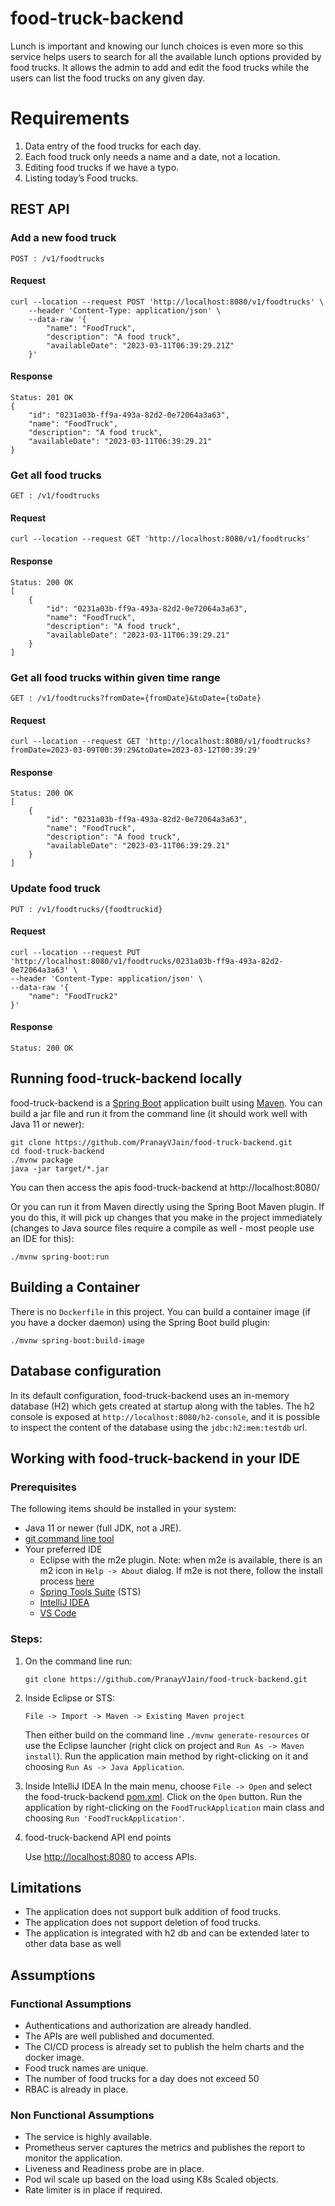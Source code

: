 # food-truck-backend
Lunch is important and knowing our lunch choices is even more so this service helps users to search
for all the available lunch options provided by food trucks. It allows the admin to add and edit the
 food trucks while the users can list the food trucks on any given day. 

# Requirements
1. Data entry of the food trucks for each day.
2. Each food truck only needs a name and a date, not a location.
3. Editing food trucks if we have a typo.
4. Listing today’s Food trucks.

## REST API

### Add a new food truck
    POST : /v1/foodtrucks
#### Request
    curl --location --request POST 'http://localhost:8080/v1/foodtrucks' \
        --header 'Content-Type: application/json' \
        --data-raw '{
            "name": "FoodTruck",
            "description": "A food truck",
            "availableDate": "2023-03-11T06:39:29.21Z"
        }'
#### Response
    Status: 201 OK
    {
        "id": "0231a03b-ff9a-493a-82d2-0e72064a3a63",
        "name": "FoodTruck",
        "description": "A food truck",
        "availableDate": "2023-03-11T06:39:29.21"
    }

### Get all food trucks
    GET : /v1/foodtrucks
#### Request
    curl --location --request GET 'http://localhost:8080/v1/foodtrucks'
#### Response
    Status: 200 OK
    [
        {
            "id": "0231a03b-ff9a-493a-82d2-0e72064a3a63",
            "name": "FoodTruck",
            "description": "A food truck",
            "availableDate": "2023-03-11T06:39:29.21"
        }
    ]

### Get all food trucks within given time range
    GET : /v1/foodtrucks?fromDate={fromDate}&toDate={toDate}
#### Request
    curl --location --request GET 'http://localhost:8080/v1/foodtrucks?fromDate=2023-03-09T00:39:29&toDate=2023-03-12T00:39:29'
#### Response
    Status: 200 OK
    [
        {
            "id": "0231a03b-ff9a-493a-82d2-0e72064a3a63",
            "name": "FoodTruck",
            "description": "A food truck",
            "availableDate": "2023-03-11T06:39:29.21"
        }
    ] 

### Update food truck
    PUT : /v1/foodtrucks/{foodtruckid}
#### Request
    curl --location --request PUT 'http://localhost:8080/v1/foodtrucks/0231a03b-ff9a-493a-82d2-0e72064a3a63' \
    --header 'Content-Type: application/json' \
    --data-raw '{
        "name": "FoodTruck2"
    }'
#### Response
    Status: 200 OK


## Running food-truck-backend locally
food-truck-backend is a [Spring Boot](https://spring.io/guides/gs/spring-boot) application built 
using [Maven](https://spring.io/guides/gs/maven/). You can build a jar file and run it from the 
command line (it should work well with Java 11 or newer):

```
git clone https://github.com/PranayVJain/food-truck-backend.git
cd food-truck-backend
./mvnw package
java -jar target/*.jar
```

You can then access the apis food-truck-backend at http://localhost:8080/

Or you can run it from Maven directly using the Spring Boot Maven plugin. If you do this, it will 
pick up changes that you make in the project immediately (changes to Java source files require a 
compile as well - most people use an IDE for this):

```
./mvnw spring-boot:run
```

## Building a Container

There is no `Dockerfile` in this project. You can build a container image (if you have a docker 
daemon) using the Spring Boot build plugin:

```
./mvnw spring-boot:build-image
```

## Database configuration

In its default configuration, food-truck-backend uses an in-memory database (H2) which
gets created at startup along with the tables. The h2 console is exposed at `http://localhost:8080/h2-console`,
and it is possible to inspect the content of the database using the `jdbc:h2:mem:testdb` url.

## Working with food-truck-backend in your IDE

### Prerequisites
The following items should be installed in your system:
* Java 11 or newer (full JDK, not a JRE).
* [git command line tool](https://help.github.com/articles/set-up-git)
* Your preferred IDE 
  * Eclipse with the m2e plugin. Note: when m2e is available, there is an m2 icon in `Help -> About` dialog. If m2e is
  not there, follow the install process [here](https://www.eclipse.org/m2e/)
  * [Spring Tools Suite](https://spring.io/tools) (STS)
  * [IntelliJ IDEA](https://www.jetbrains.com/idea/)
  * [VS Code](https://code.visualstudio.com)

### Steps:

1) On the command line run:
    ```
    git clone https://github.com/PranayVJain/food-truck-backend.git
    ```
2) Inside Eclipse or STS:
    ```
    File -> Import -> Maven -> Existing Maven project
    ```

    Then either build on the command line `./mvnw generate-resources` or use the Eclipse launcher (right click on project and `Run As -> Maven install`). 
    Run the application main method by right-clicking on it and choosing `Run As -> Java Application`.

3) Inside IntelliJ IDEA
    In the main menu, choose `File -> Open` and select the food-truck-backend [pom.xml](pom.xml). Click on the `Open` button.
    Run the application by right-clicking on the `FoodTruckApplication` main class and choosing `Run 'FoodTruckApplication'`.

4) food-truck-backend API end points

    Use [http://localhost:8080](http://localhost:8080) to access APIs.
    
## Limitations
- The application does not support bulk addition of food trucks.
- The application does not support deletion of food trucks.
- The application is integrated with h2 db and can be extended later to other data base as well

## Assumptions
### Functional Assumptions
- Authentications and authorization are already handled.
- The APIs are well published and documented.
- The CI/CD process is already set to publish the helm charts and the docker image.
- Food truck names are unique.
- The number of food trucks for a day does not exceed 50
- RBAC is already in place.

### Non Functional Assumptions
- The service is highly available.
- Prometheus server captures the metrics and publishes the report to monitor the application.
- Liveness and Readiness probe are in place.
- Pod wil scale up based on the load using K8s Scaled objects.
- Rate limiter is in place if required.
